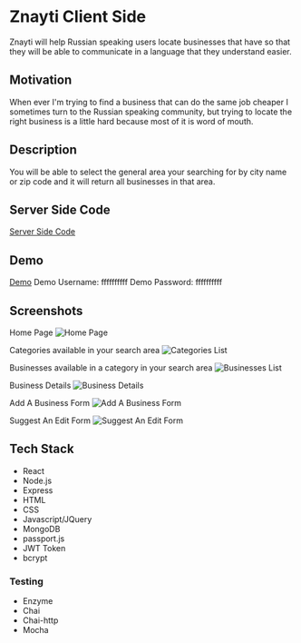 # Znayti Client Side

Znayti will help Russian speaking users locate businesses that have so that they will be able to communicate in a language that they understand easier.

## Motivation

When ever I'm trying to find a business that can do the same job cheaper I sometimes turn to the Russian speaking community, but trying to locate the right business is a little hard because most of it is word of mouth.

## Description

You will be able to select the general area your searching for by city name or zip code and it will return all businesses in that area.

## Server Side Code

[Server Side Code](https://github.com/rusye/znayti-server)

## Demo

[Demo](https://safe-shore-26648.herokuapp.com/)
Demo Username: ffffffffff
Demo Password: ffffffffff

## Screenshots

Home Page
![Home Page](https://github.com/rusye/znayti-server/blob/master/screenshots/home.png)

Categories available in your search area
![Categories List](https://github.com/rusye/znayti-server/blob/master/screenshots/categoriesList.png)

Businesses available in a category in your search area
![Businesses List](https://github.com/rusye/znayti-server/blob/master/screenshots/businessesList.png)

Business Details
![Business Details](https://github.com/rusye/znayti-server/blob/master/screenshots/businessResult.png)

Add A Business Form
![Add A Business Form](https://github.com/rusye/znayti-server/blob/master/screenshots/addABusinessForm.png)

Suggest An Edit Form
![Suggest An Edit Form](https://github.com/rusye/znayti-server/blob/master/screenshots/suggestAnEditForm.png)

## Tech Stack
* React
* Node.js
* Express
* HTML
* CSS
* Javascript/JQuery
* MongoDB
* passport.js
* JWT Token
* bcrypt

### Testing

* Enzyme
* Chai
* Chai-http
* Mocha